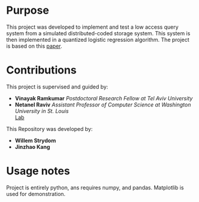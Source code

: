 # Purpose
This project was developed to implement and test a low access query system from a 
simulated distributed-coded storage system. This system is then implemented in a quantized
logistic regression algorithm. The project is based on this [paper](https://arxiv.org/abs/2305.06101).

# Contributions
This project is supervised and guided by:

- **Vinayak Ramkumar**
  *Postdoctoral Research Fellow at Tel Aviv University*
- **Netanel Raviv**
  *Assistant Professor of Computer Science at Washington University in St. Louis*  
  [Lab](https://sites.wustl.edu/ravivlab/)


This Repository was developed by:

- **Willem Strydom**
- **Jinzhao Kang**

# Usage notes
Project is entirely python, ans requires numpy, and pandas. Matplotlib is used for
demonstration.
